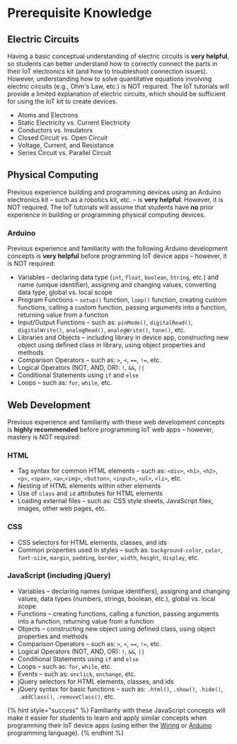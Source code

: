 # Prerequisite Knowledge

## Electric Circuits

Having a basic conceptual understanding of electric circuits is **very helpful**, so students can better understand how to correctly connect the parts in their IoT electronics kit \(and how to troubleshoot connection issues\). However, understanding how to solve quantitative equations involving electric circuits \(e.g., Ohm's Law, etc.\) is NOT required. The IoT tutorials will provide a limited explanation of electric circuits, which should be sufficient for using the IoT kit to create devices.

* Atoms and Electrons
* Static Electricity vs. Current Electricity
* Conductors vs. Insulators
* Closed Circuit vs. Open Circuit
* Voltage, Current, and Resistance
* Series Circuit vs. Parallel Circuit

## Physical Computing

Previous experience building and programming devices using an Arduino electronics kit – such as a robotics kit, etc. – is **very helpful**. However, it is NOT required. The IoT tutorials will assume that students have **no** prior experience in building or programming physical computing devices.

### Arduino

Previous experience and familiarity with the following Arduino development concepts is **very helpful** before programming IoT device apps – however, it is NOT required:

* Variables – declaring data type \(`int`, `float`, `boolean`, `String`, etc.\) and name \(unique identifier\), assigning and changing values, converting data type, global vs. local scope
* Program Functions – `setup()` function, `loop()` function, creating custom functions, calling a custom function, passing arguments into a function, returning value from a function
* Input/Output Functions – such as: `pinMode()`, `digitalRead()`, `digitalWrite()`, `analogRead()`, `analogWrite()`, `tone()`, etc.
* Libraries and Objects – including library in device app, constructing new object using defined class in library, using object properties and methods
* Comparison Operators – such as: `>`, `<`, `==`, `!=`, etc.
* Logical Operators \(NOT, AND, OR\): `!`, `&&`, `||`
* Conditional Statements using `if` and `else`
* Loops – such as: `for`, `while`, etc.

## Web Development

Previous experience and familiarity with these web development concepts is **highly recommended** before programming IoT web apps – however, mastery is NOT required:

### HTML

* Tag syntax for common HTML elements – such as: `<div>`, `<h1>`, `<h2>`, `<p>`, `<span>`, `<a>`,`<img>`, `<button>`, `<input>`, `<ul>`, `<li>`, etc.
* Nesting of HTML elements within other elements
* Use of `class` and `id` attributes for HTML elements
* Loading external files – such as: CSS style sheets, JavaScript files, images, other web pages, etc. 

### CSS

* CSS selectors for HTML elements, classes, and ids
* Common properties used in styles – such as: `background-color`, `color`, `font-size`, `margin`, `padding`, `border`, `width`, `height`, `display`, etc.

### JavaScript \(including jQuery\)

* Variables – declaring names \(unique identifiers\), assigning and changing values, data types \(numbers, strings, boolean, etc.\), global vs. local scope
* Functions – creating functions, calling a function, passing arguments into a function, returning value from a function
* Objects – constructing new object using defined class, using object properties and methods
* Comparison Operators – such as: `>`, `<`, `==`, `!=`, etc.
* Logical Operators \(NOT, AND, OR\): `!`, `&&`, `||`
* Conditional Statements using `if` and `else`
* Loops – such as: `for`, `while`, etc.
* Events – such as: `onclick`, `onchange`, etc.
* jQuery selectors for HTML elements, classes, and ids
* jQuery syntax for basic functions – such as: `.html()`, `.show()`, `.hide()`, `.addClass()`, `.removeClass()`, etc.

{% hint style="success" %}
Familiarity with these JavaScript concepts will make it easier for students to learn and apply similar concepts when programming their IoT device apps \(using either the [Wiring](http://www.wiring.org.co/reference/) or [Arduino](https://www.arduino.cc/reference/en/) programming language\).
{% endhint %}


